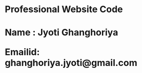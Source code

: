 
<h1>Professional Website Code<h1>
<p><b>Name : Jyoti Ghanghoriya</b></p>
<p><b>Emailid: ghanghoriya.jyoti@gmail.com</b></p>
